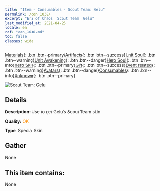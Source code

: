 ```yaml
---
title: "Item - Consumables - Scout Team: Gelu"
permalink: /con_1038/
excerpt: "Era of Chaos  Scout Team: Gelu"
last_modified_at: 2021-04-25
locale: en
ref: "con_1038.md"
toc: false
classes: wide
---
```

 [Materials](/Items/){: .btn .btn--primary}[Artifacts](/Items/Artifacts/){: .btn .btn--success}[Unit Soul](/Items/UnitSoul/){: .btn .btn--warning}[Unit Awakening](/Items/UnitAwakening/){: .btn .btn--danger}[Hero Soul](/Items/HeroSoul/){: .btn .btn--info}[Hero Skill](/Items/HeroSkill/){: .btn .btn--primary}[Gift](/Items/Gift/){: .btn .btn--success}[Event related](/Items/Events/){: .btn .btn--warning}[Avatars](/Items/Avatars/){: .btn .btn--danger}[Consumables](/Items/Consumables/){: .btn .btn--info}[Unknown](/Items/Unknown/){: .btn .btn--primary}

 ![Scout Team: Gelu](/images/h/h_Gelu5.jpg)

## Details
 **Description:** Use to get Gelu's Scout Team skin

 **Quality:** <span style="color: #FF8C00">OK</span>

 **Type:** Special Skin

## Gather

  None

## This item contains:

  None

